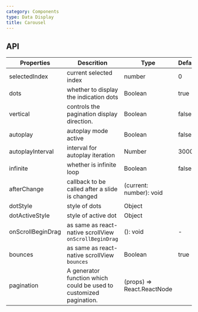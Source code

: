 ```yaml
---
category: Components
type: Data Display
title: Carousel
---
```


## API

Properties | Descrition | Type | Default
-----------|------------|------|--------
| selectedIndex |  current selected index  |  number  |  0  |
| dots | whether to display the indication dots | Boolean | true |
| vertical | controls the pagination display direction. | Boolean   | false |
| autoplay | autoplay mode active | Boolean   | false |
| autoplayInterval | interval for autoplay iteration | Number | 3000 |
| infinite | whether is infinite loop | Boolean   | false |
| afterChange  | callback to be called after a slide is changed | (current: number): void | |
| dotStyle  | style of dots | Object | |
| dotActiveStyle  | style of active dot | Object  | |
| onScrollBeginDrag | as same as react-native scrollView `onScrollBeginDrag` | (): void | - |
| bounces | as same as react-native scrollView `bounces` | Boolean | true |
| pagination | A generator function which could be used to customized pagination. | (props) => React.ReactNode  | |
